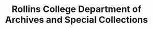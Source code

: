 ---
layout: repo
title: "Rollins College Department of Archives and Special Collections "
id: 1059
permalink: repos/1059/
---